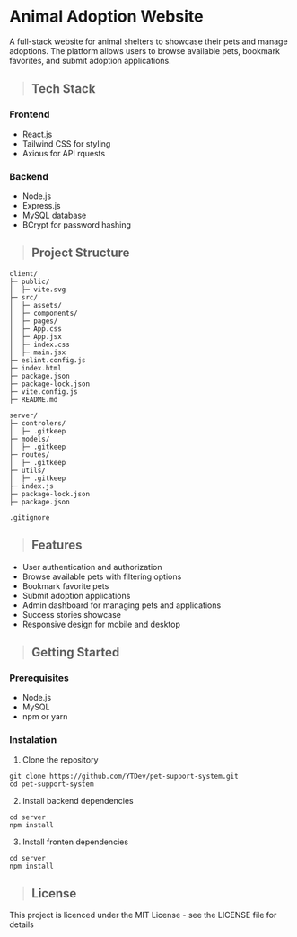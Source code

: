 # Animal Adoption Website

A full-stack website for animal shelters to showcase their pets and manage adoptions. The platform allows users to browse available pets, bookmark favorites, and submit adoption applications.

>## Tech Stack
### Frontend
* React.js
* Tailwind CSS for styling
* Axious for API rquests

### Backend
* Node.js
* Express.js
* MySQL database
* BCrypt for password hashing

>## Project Structure

```
client/
├─ public/
│  ├─ vite.svg
├─ src/
│  ├─ assets/
│  ├─ components/
│  ├─ pages/
│  ├─ App.css
│  ├─ App.jsx
│  ├─ index.css
│  ├─ main.jsx
├─ eslint.config.js
├─ index.html
├─ package.json
├─ package-lock.json
├─ vite.config.js
├─ README.md

server/
├─ controlers/
│  ├─ .gitkeep
├─ models/
│  ├─ .gitkeep
├─ routes/
│  ├─ .gitkeep
├─ utils/
│  ├─ .gitkeep
├─ index.js
├─ package-lock.json
├─ package.json

.gitignore
```
>## Features

+ User authentication and authorization
+ Browse available pets with filtering options
+ Bookmark favorite pets
+ Submit adoption applications
+ Admin dashboard for managing pets and applications
+ Success stories showcase
+ Responsive design for mobile and desktop

>## Getting Started
### Prerequisites

+ Node.js
+ MySQL
+ npm or yarn

### Instalation

1. Clone the repository
```
git clone https://github.com/YTDev/pet-support-system.git
cd pet-support-system
```
2. Install backend dependencies
```
cd server
npm install
```
3. Install fronten dependencies
```
cd server
npm install
```

>## License

This project is licenced under the MIT License - see the LICENSE file for details
